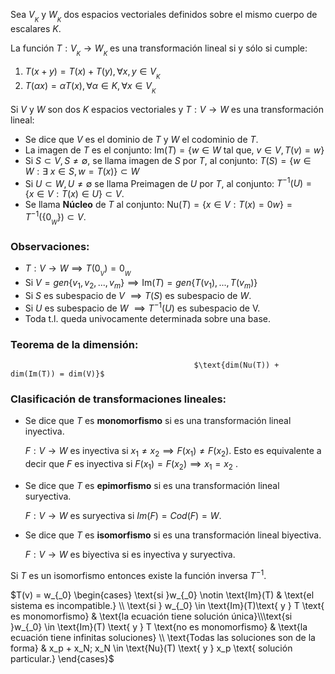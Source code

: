 Sea $V_{_K}$ y $W_{_K}$ dos espacios vectoriales definidos sobre el mismo cuerpo de escalares $K$.

La función $T:V_{_K} \to W_{_K}$ es una transformación lineal si y sólo si cumple:

1. $T(x+y)=T(x) + T(y), \forall x,y \in V_{_K}$
2. $T(\alpha x) = \alpha T(x), \forall \alpha \in K, \forall x \in V_{_K}$ 

Si $V$ y $W$ son dos $K$ espacios vectoriales y $T: V \to W$ es una transformación lineal:

- Se dice que $V$ es el dominio de $T$ y $W$ el codominio de $T$.
- La imagen de $T$ es el conjunto:  $\text{Im}(T) = \{w\in W \text{ tal que, }v \in V, T(v) = w\}$
- Si $S \subset V, S \not= \emptyset,$  se llama imagen de $S$ por $T$, al conjunto: $T(S) = \{ w \in W: \exists\ x \in S, w=T(x)\} \subset W$
- Si $U \subset W, U \not= \emptyset$ se llama Preimagen de $U$ por $T$, al conjunto: $T^{-1}(U)=\{x \in V: T(x) \in U\} \subset V$.
- Se llama **Núcleo** de $T$ al conjunto: $\text{Nu} (T) = \{ x \in V: T(x) = 0w\} = T^{-1}(\{ 0_{_W}\}) \subset V$.

### Observaciones:

- $T: V\to W \implies T(0_{_V}) = 0_{_W}$
- Si $V = gen\{v_1,v_2,...,v_m\} \implies \text{Im}(T) = gen\{T(v_1),...,T(v_m)\}$
- Si $S$ es subespacio de $V$ $\implies T(S)$ es subespacio de $W$.
- Si $U$ es subespacio de $W$ $\implies T^{-1}(U)$ es subespacio de V.
- Toda t.l. queda univocamente determinada sobre una base.

### Teorema de la dimensión:

                                             $\text{dim(Nu(T)) + dim(Im(T)) = dim(V)}$

### Clasificación de transformaciones lineales:

- Se dice que $T$ es **monomorfismo** si es una transformación lineal inyectiva.
    
    $F:V \to W$  es inyectiva si $x_1 \not= x_2 \implies F(x_1) \not= F(x_2).$  Esto es equivalente a decir que $F$ es inyectiva si $F(x_1) = F(x_2) \implies x_1 = x_2$ .
    
- Se dice que $T$ es **epimorfismo** si es una transformación lineal suryectiva.
    
    $F:V \to W$  es suryectiva si $Im(F) = Cod(F) = W$.
    
- Se dice que $T$ es **isomorfismo** si es una transformación lineal biyectiva.
    
    $F: V \to W$  es biyectiva si es inyectiva y suryectiva.
    

Si $T$ es un isomorfismo entonces existe la función inversa $T^{-1}$.

$T(v) = w_{_0} \begin{cases} \text{si }w_{_0} \notin \text{Im}(T) & \text{el sistema es incompatible.} \\ \text{si } w_{_0} \in \text{Im}(T)\text{ y } T \text{ es monomorfismo} & \text{la ecuación tiene solución única}\\\text{si }w_{_0} \in \text{Im}(T) \text{ y } T \text{no es monomorfismo} & \text{la ecuación tiene infinitas soluciones} \\ \text{Todas las soluciones son de la forma} & x_p + x_N; x_N \in \text{Nu}(T) \text{ y } x_p \text{ solución particular.} \end{cases}$
